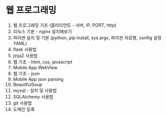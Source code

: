 # 웹 프로그래밍

1. 웹 프로그래밍 기초 (클라이언트 - 서버, IP, PORT, http)
2. 리눅스 기본 - nginx 설치해보기
3. 파이썬 설치 및 기본 (python, pip install, sys.argv, 파이썬 자료형, config 설정 YAML)
4. flask 사용법
5. jinja2 사용법
6. 웹 기초 - html, css, javascript
7. Mobile App WebView
8. 웹 기초 - json
9. Mobile App json parsing
10. BeautifulSoup
11. mysql - 설치 및 사용법
12. SQLAlchemy 사용법
13. git 사용법
14. 도메인 등록